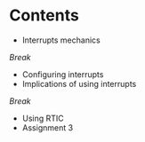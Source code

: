 # Contents

- Interrupts mechanics

*Break*
- Configuring interrupts
- Implications of using interrupts

*Break*
- Using RTIC
- Assignment 3